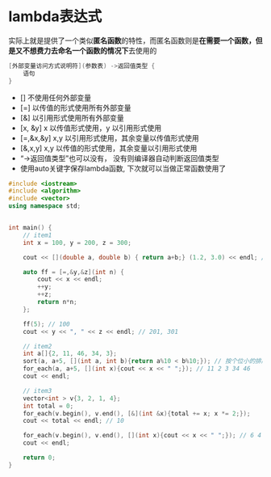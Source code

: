 # lambda表达式

实际上就是提供了一个类似**匿名函数**的特性，而匿名函数则是**在需要一个函数，但是又不想费力去命名一个函数的情况下**去使用的

```c++
[外部变量访问方式说明符](参数表) ->返回值类型 {
    语句
}
```

* [] 不使用任何外部变量
* [=] 以传值的形式使用所有外部变量
* [&] 以引用形式使用所有外部变量
* [x, &y] x 以传值形式使用，y 以引用形式使用
* [=,&x,&y] x,y 以引用形式使用，其余变量以传值形式使用
* [&,x,y] x,y 以传值的形式使用，其余变量以引用形式使用
* “->返回值类型”也可以没有， 没有则编译器自动判断返回值类型
* 使用auto关键字保存lambda函数, 下次就可以当做正常函数使用了

```c++
#include <iostream>
#include <algorithm>
#include <vector>
using namespace std;


int main() {
    // item1
    int x = 100, y = 200, z = 300;

    cout << [](double a, double b) { return a+b;} (1.2, 3.0) << endl; // 4.2

    auto ff = [=,&y,&z](int n) {
        cout << x << endl;
        ++y;
        ++z;
        return n*n;
    };

    ff(5); // 100
    cout << y << ", " << z << endl; // 201, 301

    // item2
    int a[]{2, 11, 46, 34, 3};
    sort(a, a+5, [](int a, int b){return a%10 < b%10;}); // 按个位小的排序
    for_each(a, a+5, [](int x){cout << x << " ";}); // 11 2 3 34 46
    cout << endl;

    // item3
    vector<int > v{3, 2, 1, 4};
    int total = 0;
    for_each(v.begin(), v.end(), [&](int &x){total += x; x *= 2;});
    cout << total << endl; // 10

    for_each(v.begin(), v.end(), [](int x){cout << x << " ";}); // 6 4 2 8
    cout << endl;

    return 0;
}
```

